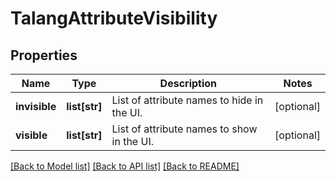 # TalangAttributeVisibility

## Properties
Name | Type | Description | Notes
------------ | ------------- | ------------- | -------------
**invisible** | **list[str]** | List of attribute names to hide in the UI. | [optional] 
**visible** | **list[str]** | List of attribute names to show in the UI. | [optional] 

[[Back to Model list]](../README.md#documentation-for-models) [[Back to API list]](../README.md#documentation-for-api-endpoints) [[Back to README]](../README.md)


